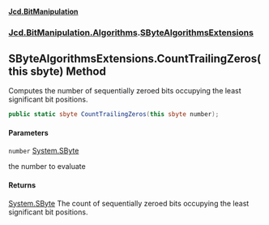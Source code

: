 #### [Jcd.BitManipulation](index.md 'index')

### [Jcd.BitManipulation.Algorithms](Jcd.BitManipulation.Algorithms.md 'Jcd.BitManipulation.Algorithms').[SByteAlgorithmsExtensions](Jcd.BitManipulation.Algorithms.SByteAlgorithmsExtensions.md 'Jcd.BitManipulation.Algorithms.SByteAlgorithmsExtensions')

## SByteAlgorithmsExtensions.CountTrailingZeros(this sbyte) Method

Computes the number of sequentially zeroed bits occupying the
least significant bit positions.

```csharp
public static sbyte CountTrailingZeros(this sbyte number);
```

#### Parameters

<a name='Jcd.BitManipulation.Algorithms.SByteAlgorithmsExtensions.CountTrailingZeros(thissbyte).number'></a>

`number` [System.SByte](https://docs.microsoft.com/en-us/dotnet/api/System.SByte 'System.SByte')

the number to evaluate

#### Returns

[System.SByte](https://docs.microsoft.com/en-us/dotnet/api/System.SByte 'System.SByte')
The count of sequentially zeroed bits occupying the least significant bit positions.
